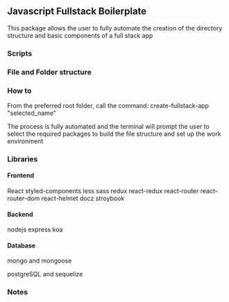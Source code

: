## Javascript Fullstack Boilerplate

This package allows the user to fully automate the creation of the directory structure and basic components of a full stack app

### Scripts

### File and Folder structure

### How to

From the preferred root folder, call the command: create-fullstack-app "selected_name"

The process is fully automated and the terminal will prompt the user to select the required packages to build the file structure and set up the work environment


### Libraries

#### Frontend

React
styled-components
less
sass
redux
react-redux
react-router
react-router-dom
react-helmet
docz
stroybook

#### Backend

nodejs
express
koa

#### Database

mongo and mongoose

postgreSQL and sequelize


### Notes

